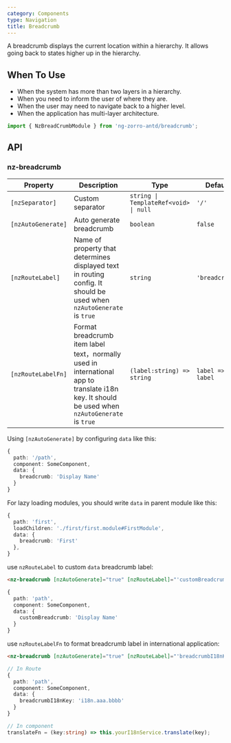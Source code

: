 ```yaml
---
category: Components
type: Navigation
title: Breadcrumb
---
```


A breadcrumb displays the current location within a hierarchy. It allows going back to states higher up in the hierarchy.

## When To Use

- When the system has more than two layers in a hierarchy.
- When you need to inform the user of where they are.
- When the user may need to navigate back to a higher level.
- When the application has multi-layer architecture.

```ts
import { NzBreadCrumbModule } from 'ng-zorro-antd/breadcrumb';
```

## API

### nz-breadcrumb

| Property | Description | Type | Default |
| -------- | ----------- | ---- | ------- |
| `[nzSeparator]` | Custom separator | `string \| TemplateRef<void> \| null` | `'/'` |
| `[nzAutoGenerate]` | Auto generate breadcrumb | `boolean` | `false` |
| `[nzRouteLabel]` | Name of property that determines displayed text in routing config. It should be used when `nzAutoGenerate` is `true` | `string` | `'breadcrumb'` |
| `[nzRouteLabelFn]` | Format breadcrumb item label text，normally used in international app to translate i18n key. It should be used when `nzAutoGenerate` is `true` | `(label:string) => string` | `label => label` |

Using `[nzAutoGenerate]` by configuring `data` like this:

```ts
{
  path: '/path',
  component: SomeComponent,
  data: {
    breadcrumb: 'Display Name'
  }
}
```

For lazy loading modules, you should write `data` in parent module like this:

```ts
{
  path: 'first',
  loadChildren: './first/first.module#FirstModule',
  data: {
    breadcrumb: 'First'
  },
}
```

use `nzRouteLabel` to custom `data` breadcrumb label:

```html
<nz-breadcrumb [nzAutoGenerate]="true" [nzRouteLabel]="'customBreadcrumb'"></nz-breadcrumb>
```

```ts
{
  path: 'path',
  component: SomeComponent,
  data: {
    customBreadcrumb: 'Display Name'
  }
}
```

use `nzRouteLabelFn` to format breadcrumb label in international application:

```html
<nz-breadcrumb [nzAutoGenerate]="true" [nzRouteLabel]="'breadcrumbI18nKey'" [nzRouteLabelFn]="translateFn"></nz-breadcrumb>
```

```ts
// In Route
{
  path: 'path',
  component: SomeComponent,
  data: {
    breadcrumbI18nKey: 'i18n.aaa.bbbb'
  }
}

// In component
translateFn = (key:string) => this.yourI18nService.translate(key);
```